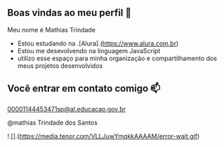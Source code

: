 ## Boas vindas ao meu perfil 💙

Meu nome é Mathias Trindade

- Estou estudando na .[Alura].(https://www.alura.com.br)
- Estou me desevolvendo na linguagem JavaScript
- utilizo esse espaço para minha organização e compartilhamento dos meus projetos desenvolvidos

 ## Você entrar em contato comigo 📫

 00001144453471sp@al.educacao.gov.br

 @mathias Trindade dos Santos

!.[].(https://media.tenor.com/VLLJuwYmqkkAAAAM/error-wait.gif)
